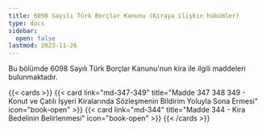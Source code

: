 ```yaml
---
title: 6098 Sayılı Türk Borçlar Kanunu (Kiraya ilişkin hükümler)
type: docs
sidebar:
  open: false
lastmod: 2023-11-26
---
```


Bu bölümde 6098 Sayılı Türk Borçlar Kanunu'nun kira ile ilgili maddeleri bulunmaktadır.

{{< cards >}}
{{< card link="md-347-349" title="Madde 347 348 349 - Konut ve Çatılı İşyeri Kiralarında Sözleşmenin Bildirim Yoluyla Sona Ermesi" icon="book-open" >}}
{{< card link="md-344" title="Madde 344 - Kira Bedelinin Belirlenmesi" icon="book-open" >}}
{{< /cards >}}
